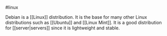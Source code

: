 #linux

Debian is a [[Linux]] distribution. It is the base for many other Linux distributions such as [[Ubuntu]] and [[Linux Mint]]. It is a good distribution for [[server|servers]] since it is lightweight and stable.